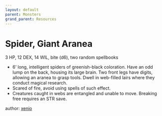 ```yaml
---
layout: default
parent: Monsters
grand_parent: Resources
---
```


# Spider, Giant Aranea
3 HP, 12 DEX, 14 WIL, bite (d6), two random spellbooks
-   6’ long, intelligent spiders of greenish-black coloration. Have an odd lump on the back, housing its large brain. Two front legs have digits, allowing an aranea to grasp tools. Dwell in web-filled lairs where they conduct magical research.
-  Scared of fire, avoid using spells of such effect.
-   Creatures caught in webs are entangled and unable to move. Breaking free requires an STR save.

author: [xenio](https://xenioinabottle.blogspot.com)
